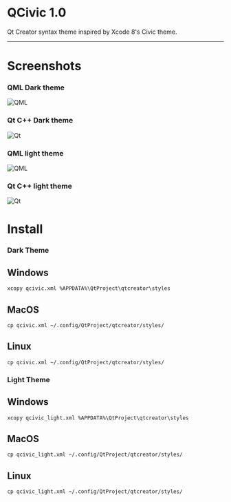 # QCivic 1.0
Qt Creator syntax theme inspired by Xcode 8's Civic theme.

* * *
# Screenshots

### QML Dark theme
![QML](https://raw.githubusercontent.com/foxoman/qcivic/master/QCivic-QML.png)

### Qt C++ Dark theme
![Qt](https://raw.githubusercontent.com/foxoman/qcivic/master/QCivic-CPP.png)

### QML light theme
![QML](https://github.com/foxoman/qcivic/blob/master/qcivic-light-qml.png?raw=true)

### Qt C++ light theme
![Qt](https://github.com/foxoman/qcivic/blob/master/qcivic-light-cpp.png?raw=true)

# Install
### Dark Theme
## Windows
`xcopy qcivic.xml %APPDATA%\QtProject\qtcreator\styles`

## MacOS
`cp qcivic.xml ~/.config/QtProject/qtcreator/styles/`

## Linux
`cp qcivic.xml ~/.config/QtProject/qtcreator/styles/`

### Light Theme
## Windows
`xcopy qcivic_light.xml %APPDATA%\QtProject\qtcreator\styles`

## MacOS
`cp qcivic_light.xml ~/.config/QtProject/qtcreator/styles/`

## Linux
`cp qcivic_light.xml ~/.config/QtProject/qtcreator/styles/`

